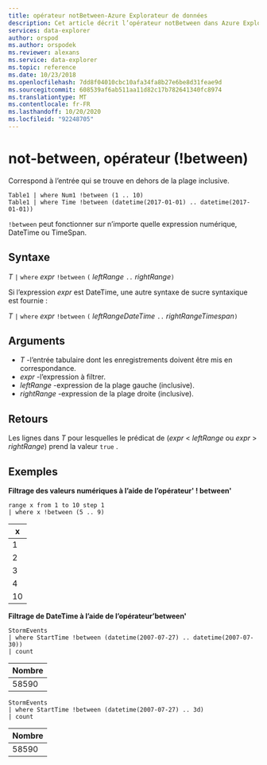 ```yaml
---
title: opérateur notBetween-Azure Explorateur de données
description: Cet article décrit l’opérateur notBetween dans Azure Explorateur de données.
services: data-explorer
author: orspod
ms.author: orspodek
ms.reviewer: alexans
ms.service: data-explorer
ms.topic: reference
ms.date: 10/23/2018
ms.openlocfilehash: 7dd8f04010cbc10afa34fa8b27e6be8d31feae9d
ms.sourcegitcommit: 608539af6ab511aa11d82c17b782641340fc8974
ms.translationtype: MT
ms.contentlocale: fr-FR
ms.lasthandoff: 10/20/2020
ms.locfileid: "92248705"
---
```

# <a name="not-between-operator-between"></a>not-between, opérateur (!between)

Correspond à l’entrée qui se trouve en dehors de la plage inclusive.

```kusto
Table1 | where Num1 !between (1 .. 10)
Table1 | where Time !between (datetime(2017-01-01) .. datetime(2017-01-01))
```

`!between` peut fonctionner sur n’importe quelle expression numérique, DateTime ou TimeSpan.
 
## <a name="syntax"></a>Syntaxe

*T* `|` `where` *expr* `!between` `(` *leftRange* ` .. ` *rightRange*`)`   
 
Si l’expression *expr* est DateTime, une autre syntaxe de sucre syntaxique est fournie :

*T* `|` `where` *expr* `!between` `(` *leftRangeDateTime* ` .. ` *rightRangeTimespan*`)`   

## <a name="arguments"></a>Arguments

* *T* -l’entrée tabulaire dont les enregistrements doivent être mis en correspondance.
* *expr* -l’expression à filtrer.
* *leftRange* -expression de la plage gauche (inclusive).
* *rightRange* -expression de la plage droite (inclusive).

## <a name="returns"></a>Retours

Les lignes dans *T* pour lesquelles le prédicat de (*expr*  <  *leftRange* ou *expr*  >  *rightRange*) prend la valeur `true` .

## <a name="examples"></a>Exemples  

**Filtrage des valeurs numériques à l’aide de l’opérateur' ! between'**  

<!-- csl: https://help.kusto.windows.net:443/Samples -->
```kusto
range x from 1 to 10 step 1
| where x !between (5 .. 9)
```

|x|
|---|
|1|
|2|
|3|
|4|
|10|

**Filtrage de DateTime à l’aide de l’opérateur’between'**  

<!-- csl: https://help.kusto.windows.net:443/Samples -->
```kusto
StormEvents
| where StartTime !between (datetime(2007-07-27) .. datetime(2007-07-30))
| count 
```

|Nombre|
|---|
|58590|

<!-- csl: https://help.kusto.windows.net:443/Samples -->
```kusto
StormEvents
| where StartTime !between (datetime(2007-07-27) .. 3d)
| count 
```

|Nombre|
|---|
|58590|
